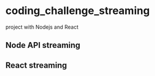 # coding_challenge_streaming
project with Nodejs and React


## Node API streaming



## React streaming
